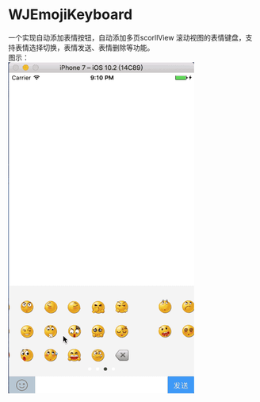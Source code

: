 # WJEmojiKeyboard

一个实现自动添加表情按钮，自动添加多页scorllView 滚动视图的表情键盘，支持表情选择切换，表情发送、表情删除等功能。  
图示：  
![emojiboard](https://github.com/jerrywangjing/WJEmojiKeyboard/raw/master/screenShots/emojiboard.gif)
